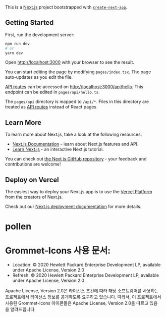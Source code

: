 This is a [Next.js](https://nextjs.org/) project bootstrapped with [`create-next-app`](https://github.com/vercel/next.js/tree/canary/packages/create-next-app).

## Getting Started

First, run the development server:

```bash
npm run dev
# or
yarn dev
```

Open [http://localhost:3000](http://localhost:3000) with your browser to see the result.

You can start editing the page by modifying `pages/index.tsx`. The page auto-updates as you edit the file.

[API routes](https://nextjs.org/docs/api-routes/introduction) can be accessed on [http://localhost:3000/api/hello](http://localhost:3000/api/hello). This endpoint can be edited in `pages/api/hello.ts`.

The `pages/api` directory is mapped to `/api/*`. Files in this directory are treated as [API routes](https://nextjs.org/docs/api-routes/introduction) instead of React pages.

## Learn More

To learn more about Next.js, take a look at the following resources:

- [Next.js Documentation](https://nextjs.org/docs) - learn about Next.js features and API.
- [Learn Next.js](https://nextjs.org/learn) - an interactive Next.js tutorial.

You can check out [the Next.js GitHub repository](https://github.com/vercel/next.js/) - your feedback and contributions are welcome!

## Deploy on Vercel

The easiest way to deploy your Next.js app is to use the [Vercel Platform](https://vercel.com/new?utm_medium=default-template&filter=next.js&utm_source=create-next-app&utm_campaign=create-next-app-readme) from the creators of Next.js.

Check out our [Next.js deployment documentation](https://nextjs.org/docs/deployment) for more details.
# pollen

# Grommet-Icons 사용 문서:
- Location: © 2020 Hewlett Packard Enterprise Development LP, available under Apache License, Version 2.0
- Refresh: © 2020 Hewlett Packard Enterprise Development LP, available under Apache License, Version 2.0


Apache License, Version 2.0은 라이선스 조건에 따라 해당 소프트웨어를 사용하는 프로젝트에서 라이선스 정보를 공개하도록 요구하고 있습니다. 따라서, 이 프로젝트에서 사용된 Grommet-Icons 아이콘들은 Apache License, Version 2.0을 따르고 있음을 알려드립니다.
